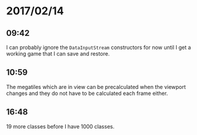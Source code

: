 # 2017/02/14

## 09:42

I can probably ignore the `DataInputStream` constructors for now until I get a
working game that I can save and restore.

## 10:59

The megatiles which are in view can be precalculated when the viewport changes
and they do not have to be calculated each frame either.

## 16:48

19 more classes before I have 1000 classes.
